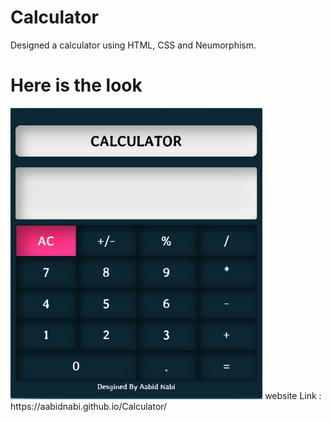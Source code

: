 # Calculator
Designed a calculator using HTML, CSS and Neumorphism.

# Here is the look
<img src="screenshots/img.JPG" width = 80%/>
website Link : https://aabidnabi.github.io/Calculator/
